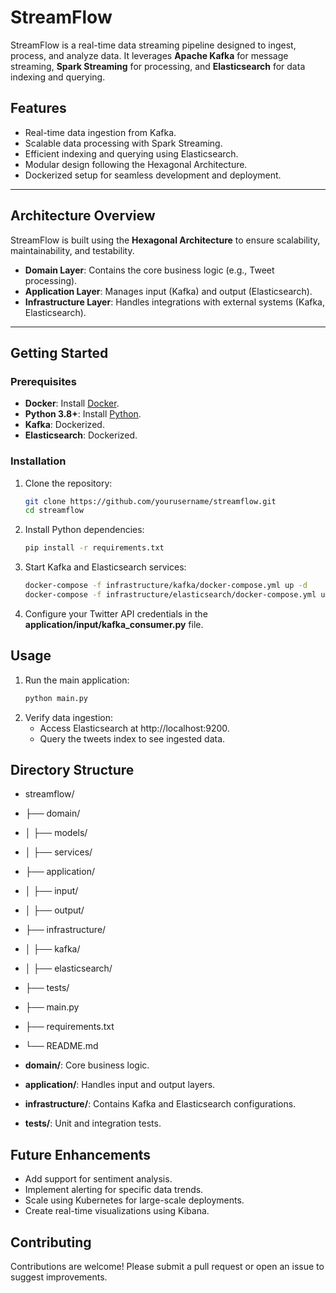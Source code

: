 # StreamFlow

StreamFlow is a real-time data streaming pipeline designed to ingest, process, and analyze data. It leverages **Apache Kafka** for message streaming, **Spark Streaming** for processing, and **Elasticsearch** for data indexing and querying.

## Features
- Real-time data ingestion from Kafka.
- Scalable data processing with Spark Streaming.
- Efficient indexing and querying using Elasticsearch.
- Modular design following the Hexagonal Architecture.
- Dockerized setup for seamless development and deployment.

---

## Architecture Overview

StreamFlow is built using the **Hexagonal Architecture** to ensure scalability, maintainability, and testability.

- **Domain Layer**: Contains the core business logic (e.g., Tweet processing).
- **Application Layer**: Manages input (Kafka) and output (Elasticsearch).
- **Infrastructure Layer**: Handles integrations with external systems (Kafka, Elasticsearch).

---

## Getting Started

### Prerequisites
- **Docker**: Install [Docker](https://www.docker.com/).
- **Python 3.8+**: Install [Python](https://www.python.org/).
- **Kafka**: Dockerized.
- **Elasticsearch**: Dockerized.

### Installation

1. Clone the repository:
   ```bash
   git clone https://github.com/yourusername/streamflow.git
   cd streamflow

2. Install Python dependencies:
   ```bash
   pip install -r requirements.txt

3. Start Kafka and Elasticsearch services:
   ```bash
   docker-compose -f infrastructure/kafka/docker-compose.yml up -d
   docker-compose -f infrastructure/elasticsearch/docker-compose.yml up -d

5. Configure your Twitter API credentials in the **application/input/kafka_consumer.py** file.

## Usage
1. Run the main application:
   ```bash
   python main.py

2. Verify data ingestion:
   - Access Elasticsearch at http://localhost:9200.
   - Query the tweets index to see ingested data.

## Directory Structure
- streamflow/
- ├── domain/
- │   ├── models/
- │   ├── services/
- ├── application/
- │   ├── input/
- │   ├── output/
- ├── infrastructure/
- │   ├── kafka/
- │   ├── elasticsearch/
- ├── tests/
- ├── main.py
- ├── requirements.txt
- └── README.md

- **domain/**: Core business logic.
- **application/**: Handles input and output layers.
- **infrastructure/**: Contains Kafka and Elasticsearch configurations.
- **tests/**: Unit and integration tests.

## Future Enhancements
- Add support for sentiment analysis.
- Implement alerting for specific data trends.
- Scale using Kubernetes for large-scale deployments.
- Create real-time visualizations using Kibana.

## Contributing
   Contributions are welcome! Please submit a pull request or open an issue to suggest improvements.
